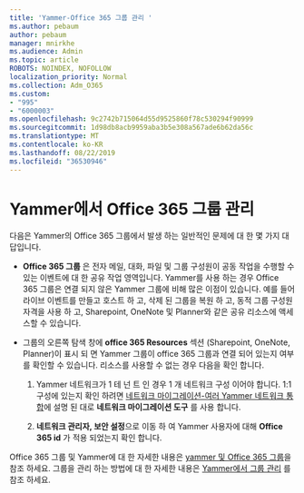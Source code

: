 ```yaml
---
title: 'Yammer-Office 365 그룹 관리 '
ms.author: pebaum
author: pebaum
manager: mnirkhe
ms.audience: Admin
ms.topic: article
ROBOTS: NOINDEX, NOFOLLOW
localization_priority: Normal
ms.collection: Adm_O365
ms.custom:
- "995"
- "6000003"
ms.openlocfilehash: 9c2742b715064d55d9525860f78c530294f90999
ms.sourcegitcommit: 1d98db8acb9959aba3b5e308a567ade6b62da56c
ms.translationtype: MT
ms.contentlocale: ko-KR
ms.lasthandoff: 08/22/2019
ms.locfileid: "36530946"
---
```

# <a name="manage-office-365-groups-in-yammer"></a>Yammer에서 Office 365 그룹 관리

다음은 Yammer의 Office 365 그룹에서 발생 하는 일반적인 문제에 대 한 몇 가지 대답입니다.

* **Office 365 그룹** 은 전자 메일, 대화, 파일 및 그룹 구성원이 공동 작업을 수행할 수 있는 이벤트에 대 한 공유 작업 영역입니다. Yammer를 사용 하는 경우 Office 365 그룹은 연결 되지 않은 Yammer 그룹에 비해 많은 이점이 있습니다. 예를 들어 라이브 이벤트를 만들고 호스트 하 고, 삭제 된 그룹을 복원 하 고, 동적 그룹 구성원 자격을 사용 하 고, Sharepoint, OneNote 및 Planner와 같은 공유 리소스에 액세스할 수 있습니다.

* 그룹의 오른쪽 탐색 창에 **office 365 Resources** 섹션 (Sharepoint, OneNote, Planner)이 표시 되 면 Yammer 그룹이 office 365 그룹과 연결 되어 있는지 여부를 확인할 수 있습니다. 리소스를 사용할 수 없는 경우 다음을 확인 합니다.

  1. Yammer 네트워크가 1 테 넌 트 인 경우 1 개 네트워크 구성 이어야 합니다. 1:1 구성에 있는지 확인 하려면 [네트워크 마이그레이션-여러 Yammer 네트워크 통합](https://docs.microsoft.com/yammer/configure-your-yammer-network/consolidate-multiple-yammer-networks)에 설명 된 대로 **네트워크 마이그레이션 도구** 를 사용 합니다.

  2. **네트워크 관리자, 보안 설정**으로 이동 하 여 Yammer 사용자에 대해 **Office 365 id** 가 적용 되었는지 확인 합니다.

Office 365 그룹 및 Yammer에 대 한 자세한 내용은 [yammer 및 Office 365 그룹](https://docs.microsoft.com/yammer/manage-yammer-groups/yammer-and-office-365-groups?redirectSourcePath=%252fen-us%252farticle%252fYammer-and-Office-365-Groups-d8c239dc-a48b-47ab-b85e-6b4b8191a869)을 참조 하세요. 그룹을 관리 하는 방법에 대 한 자세한 내용은 [Yammer에서 그룹 관리](https://support.office.com/article/Manage-a-group-in-Yammer-6e05c6d6-5548-4c88-89cd-e6757a514ef2) 를 참조 하세요.
